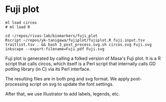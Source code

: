 # Fuji plot

```{bash}
ml load circos
# ml load R

cd ~/repos/rivas-lab/biomarkers/fuji_plot
Rscript ~/repos/yk-tanigawa/fujiplot/fujiplot.R fuji.input.tsv traitlist.tsv . && bash 3_post_process.svg.sh circos.svg Fuji.svg
inkscape --export-filename=Fuji.pdf Fuji.svg
```

Fuji plot is generated by calling a folked version of Masa's Fuji plot.
It is a R script that calls circos, which itself is a Perl script that internally calls GD potting library (in C) via its Perl interface.

The resulting files are in both png and svg format. We apply post-processing script on svg to update the font settings.

After that, we use Illustrator to add labels, legends, etc.

